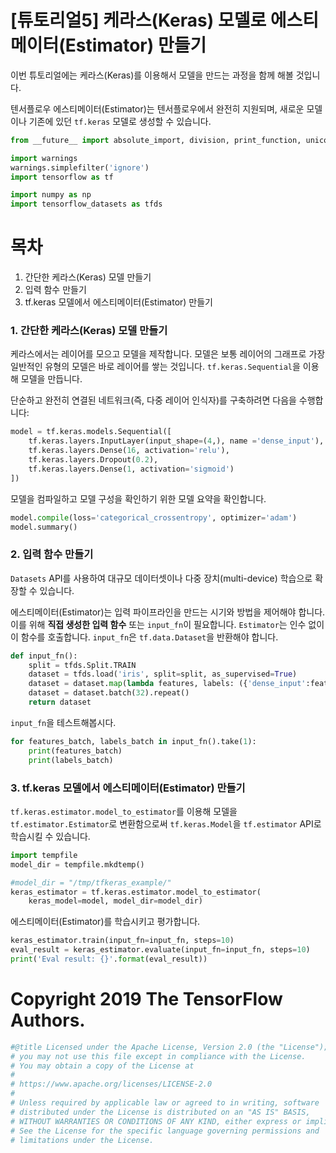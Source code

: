 
# [튜토리얼5] 케라스(Keras) 모델로 에스티메이터(Estimator) 만들기

이번 튜토리얼에는 케라스(Keras)를 이용해서 모델을 만드는 과정을 함께 해볼 것입니다.

텐서플로우 에스티메이터(Estimator)는 텐서플로우에서 완전히 지원되며, 새로운 모델이나 기존에 있던 `tf.keras` 모델로 생성할 수 있습니다. 


```python
from __future__ import absolute_import, division, print_function, unicode_literals

import warnings
warnings.simplefilter('ignore')
import tensorflow as tf

import numpy as np
import tensorflow_datasets as tfds
```

# 목차
1. 간단한 케라스(Keras) 모델 만들기
2. 입력 함수 만들기
3. tf.keras 모델에서 에스티메이터(Estimator) 만들기

### 1. 간단한 케라스(Keras) 모델 만들기

케라스에서는 레이어를 모으고 모델을 제작합니다. 모델은 보통 레이어의 그래프로 가장 일반적인 유형의 모델은 바로 레이어를 쌓는 것입니다.
`tf.keras.Sequential`을 이용해 모델을 만듭니다.

단순하고 완전히 연결된 네트워크(즉, 다중 레이어 인식자)를 구축하려면 다음을 수행합니다:


```python
model = tf.keras.models.Sequential([
    tf.keras.layers.InputLayer(input_shape=(4,), name ='dense_input'),
    tf.keras.layers.Dense(16, activation='relu'),
    tf.keras.layers.Dropout(0.2),
    tf.keras.layers.Dense(1, activation='sigmoid')
])
```

모델을 컴파일하고 모델 구성을 확인하기 위한 모델 요약을 확인합니다.


```python
model.compile(loss='categorical_crossentropy', optimizer='adam')
model.summary()
```

### 2. 입력 함수 만들기

`Datasets` API를 사용하여 대규모 데이터셋이나 다중 장치(multi-device) 학습으로 확장할 수 있습니다.

에스티메이터(Estimator)는 입력 파이프라인을 만드는 시기와 방법을 제어해야 합니다. 이를 위해 **직접 생성한 입력 함수** 또는 `input_fn`이 필요합니다. `Estimator`는 인수 없이 이 함수를 호출합니다. `input_fn`은 `tf.data.Dataset`을 반환해야 합니다.


```python
def input_fn():
    split = tfds.Split.TRAIN
    dataset = tfds.load('iris', split=split, as_supervised=True)
    dataset = dataset.map(lambda features, labels: ({'dense_input':features}, labels))
    dataset = dataset.batch(32).repeat()
    return dataset
```

`input_fn`을 테스트해봅시다.


```python
for features_batch, labels_batch in input_fn().take(1):
    print(features_batch)
    print(labels_batch)
```

### 3. tf.keras 모델에서 에스티메이터(Estimator) 만들기

 `tf.keras.estimator.model_to_estimator`를 이용해 모델을 `tf.estimator.Estimator`로 변환함으로써 `tf.keras.Model`을 `tf.estimator` API로  학습시킬 수 있습니다.


```python
import tempfile
model_dir = tempfile.mkdtemp()

#model_dir = "/tmp/tfkeras_example/"
keras_estimator = tf.keras.estimator.model_to_estimator(
    keras_model=model, model_dir=model_dir)
```

에스티메이터(Estimator)를 학습시키고 평가합니다.


```python
keras_estimator.train(input_fn=input_fn, steps=10)
eval_result = keras_estimator.evaluate(input_fn=input_fn, steps=10)
print('Eval result: {}'.format(eval_result))
```

# Copyright 2019 The TensorFlow Authors.


```python
#@title Licensed under the Apache License, Version 2.0 (the "License");
# you may not use this file except in compliance with the License.
# You may obtain a copy of the License at
#
# https://www.apache.org/licenses/LICENSE-2.0
#
# Unless required by applicable law or agreed to in writing, software
# distributed under the License is distributed on an "AS IS" BASIS,
# WITHOUT WARRANTIES OR CONDITIONS OF ANY KIND, either express or implied.
# See the License for the specific language governing permissions and
# limitations under the License.
```
